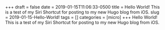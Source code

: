 +++draft = falsedate = 2019-01-15T11:06:33-0500title = Hello World! This is a test of my Siri Shortcut for posting to my new Hugo blog from iOS.slug = 2019-01-15-Hello-World!tags = []categories = [micro]+++Hello World! This is a test of my Siri Shortcut for posting to my new Hugo blog from iOS.